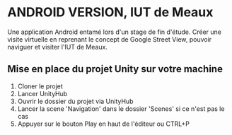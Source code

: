 # ANDROID VERSION, IUT de Meaux
Une application Android entamé lors d'un stage de fin d'étude. Créer une visite virtuelle en reprenant le concept de Google Street View, pouvoir naviguer et visiter l'IUT de Meaux.

## Mise en place du projet Unity sur votre machine
1. Cloner le projet 
2. Lancer UnityHub
3. Ouvrir le dossier du projet via UnityHub 
4. Lancer la scene 'Navigation' dans le dossier 'Scenes' si ce n'est pas le cas
5. Appuyer sur le bouton Play en haut de l'éditeur ou CTRL+P
